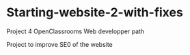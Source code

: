 # Starting-website-2-with-fixes
Project 4 OpenClassrooms Web developper path

Project to improve SE0 of the website
